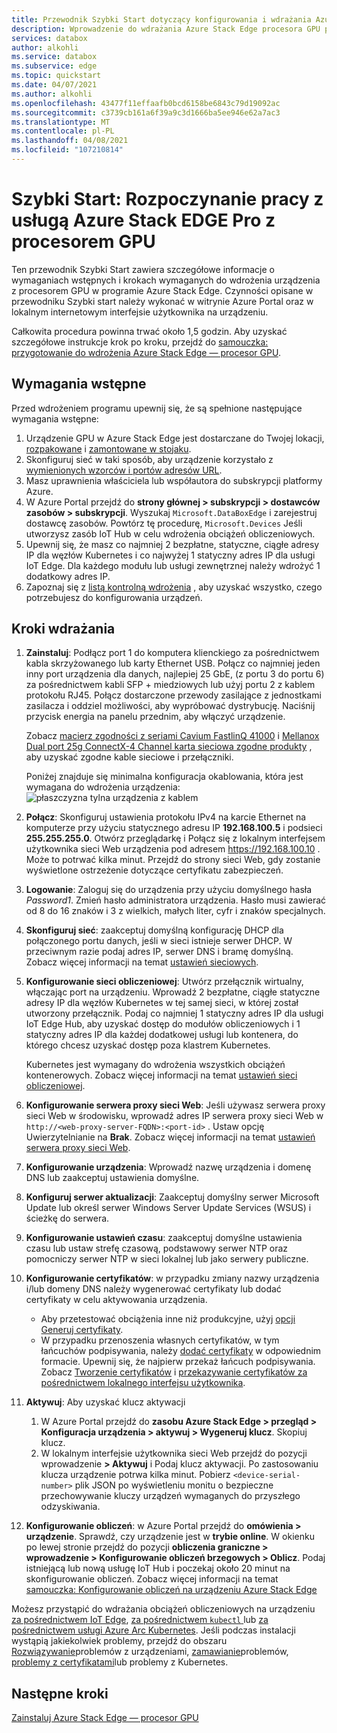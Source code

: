 ```yaml
---
title: Przewodnik Szybki Start dotyczący konfigurowania i wdrażania Azure Stack Edge GPU | Microsoft Docs
description: Wprowadzenie do wdrażania Azure Stack Edge procesora GPU po odebraniu urządzenia.
services: databox
author: alkohli
ms.service: databox
ms.subservice: edge
ms.topic: quickstart
ms.date: 04/07/2021
ms.author: alkohli
ms.openlocfilehash: 43477f11effaafb0bcd6158be6843c79d19092ac
ms.sourcegitcommit: c3739cb161a6f39a9c3d1666ba5ee946e62a7ac3
ms.translationtype: MT
ms.contentlocale: pl-PL
ms.lasthandoff: 04/08/2021
ms.locfileid: "107210814"
---
```

# <a name="quickstart-get-started-with-azure-stack-edge-pro-with-gpu"></a>Szybki Start: Rozpoczynanie pracy z usługą Azure Stack EDGE Pro z procesorem GPU 

Ten przewodnik Szybki Start zawiera szczegółowe informacje o wymaganiach wstępnych i krokach wymaganych do wdrożenia urządzenia z procesorem GPU w programie Azure Stack Edge. Czynności opisane w przewodniku Szybki start należy wykonać w witrynie Azure Portal oraz w lokalnym internetowym interfejsie użytkownika na urządzeniu. 

Całkowita procedura powinna trwać około 1,5 godzin. Aby uzyskać szczegółowe instrukcje krok po kroku, przejdź do [samouczka: przygotowanie do wdrożenia Azure Stack Edge — procesor GPU](azure-stack-edge-gpu-deploy-prep.md#deployment-configuration-checklist). 


## <a name="prerequisites"></a>Wymagania wstępne

Przed wdrożeniem programu upewnij się, że są spełnione następujące wymagania wstępne:

1. Urządzenie GPU w Azure Stack Edge jest dostarczane do Twojej lokacji, [rozpakowane](azure-stack-edge-gpu-deploy-install.md#unpack-the-device) i [zamontowane w stojaku](azure-stack-edge-gpu-deploy-install.md#rack-the-device). 
1. Skonfiguruj sieć w taki sposób, aby urządzenie korzystało z [wymienionych wzorców i portów adresów URL](azure-stack-edge-gpu-system-requirements.md#networking-port-requirements). 
1. Masz uprawnienia właściciela lub współautora do subskrypcji platformy Azure.
1. W Azure Portal przejdź do **strony głównej > subskrypcji > dostawców zasobów > subskrypcji**. Wyszukaj `Microsoft.DataBoxEdge` i zarejestruj dostawcę zasobów. Powtórz tę procedurę, `Microsoft.Devices` Jeśli utworzysz zasób IoT Hub w celu wdrożenia obciążeń obliczeniowych.
1. Upewnij się, że masz co najmniej 2 bezpłatne, statyczne, ciągłe adresy IP dla węzłów Kubernetes i co najwyżej 1 statyczny adres IP dla usługi IoT Edge. Dla każdego modułu lub usługi zewnętrznej należy wdrożyć 1 dodatkowy adres IP.
1. Zapoznaj się z [listą kontrolną wdrożenia](azure-stack-edge-gpu-deploy-checklist.md) , aby uzyskać wszystko, czego potrzebujesz do konfigurowania urządzeń. 


## <a name="deployment-steps"></a>Kroki wdrażania

1. **Zainstaluj**: Podłącz port 1 do komputera klienckiego za pośrednictwem kabla skrzyżowanego lub karty Ethernet USB. Połącz co najmniej jeden inny port urządzenia dla danych, najlepiej 25 GbE, (z portu 3 do portu 6) za pośrednictwem kabli SFP + miedziowych lub użyj portu 2 z kablem protokołu RJ45. Połącz dostarczone przewody zasilające z jednostkami zasilacza i oddziel możliwości, aby wypróbować dystrybucję. Naciśnij przycisk energia na panelu przednim, aby włączyć urządzenie.  

    Zobacz [macierz zgodności z seriami Cavium FastlinQ 41000](https://www.marvell.com/documents/xalflardzafh32cfvi0z/) i [Mellanox Dual port 25g ConnectX-4 Channel karta sieciowa zgodne produkty](https://docs.mellanox.com/display/ConnectX4LxFirmwarev14271016/Firmware+Compatible+Products) , aby uzyskać zgodne kable sieciowe i przełączniki.

    Poniżej znajduje się minimalna konfiguracja okablowania, która jest wymagana do wdrożenia urządzenia:  ![ płaszczyzna tylna urządzenia z kablem](./media/azure-stack-edge-gpu-quickstart/backplane-min-cabling-1.png)

2. **Połącz**: Skonfiguruj ustawienia protokołu IPv4 na karcie Ethernet na komputerze przy użyciu statycznego adresu IP **192.168.100.5** i podsieci **255.255.255.0**. Otwórz przeglądarkę i Połącz się z lokalnym interfejsem użytkownika sieci Web urządzenia pod adresem https://192.168.100.10 . Może to potrwać kilka minut. Przejdź do strony sieci Web, gdy zostanie wyświetlone ostrzeżenie dotyczące certyfikatu zabezpieczeń.

3. **Logowanie**: Zaloguj się do urządzenia przy użyciu domyślnego hasła *Password1*. Zmień hasło administratora urządzenia. Hasło musi zawierać od 8 do 16 znaków i 3 z wielkich, małych liter, cyfr i znaków specjalnych.

4. **Skonfiguruj sieć**: zaakceptuj domyślną konfigurację DHCP dla połączonego portu danych, jeśli w sieci istnieje serwer DHCP. W przeciwnym razie podaj adres IP, serwer DNS i bramę domyślną. Zobacz więcej informacji na temat [ustawień sieciowych](azure-stack-edge-gpu-deploy-configure-network-compute-web-proxy.md#configure-network).

5. **Konfigurowanie sieci obliczeniowej**: Utwórz przełącznik wirtualny, włączając port na urządzeniu. Wprowadź 2 bezpłatne, ciągłe statyczne adresy IP dla węzłów Kubernetes w tej samej sieci, w której został utworzony przełącznik. Podaj co najmniej 1 statyczny adres IP dla usługi IoT Edge Hub, aby uzyskać dostęp do modułów obliczeniowych i 1 statyczny adres IP dla każdej dodatkowej usługi lub kontenera, do którego chcesz uzyskać dostęp poza klastrem Kubernetes. 

    Kubernetes jest wymagany do wdrożenia wszystkich obciążeń kontenerowych. Zobacz więcej informacji na temat [ustawień sieci obliczeniowej](azure-stack-edge-gpu-deploy-configure-network-compute-web-proxy.md#enable-compute-network).

6. **Konfigurowanie serwera proxy sieci Web**: Jeśli używasz serwera proxy sieci Web w środowisku, wprowadź adres IP serwera proxy sieci Web w `http://<web-proxy-server-FQDN>:<port-id>` . Ustaw opcję Uwierzytelnianie na **Brak**. Zobacz więcej informacji na temat [ustawień serwera proxy sieci Web](azure-stack-edge-gpu-deploy-configure-network-compute-web-proxy.md#configure-web-proxy).

7. **Konfigurowanie urządzenia**: Wprowadź nazwę urządzenia i domenę DNS lub zaakceptuj ustawienia domyślne. 

8. **Konfiguruj serwer aktualizacji**: Zaakceptuj domyślny serwer Microsoft Update lub określ serwer Windows Server Update Services (WSUS) i ścieżkę do serwera. 

9. **Konfigurowanie ustawień czasu**: zaakceptuj domyślne ustawienia czasu lub ustaw strefę czasową, podstawowy serwer NTP oraz pomocniczy serwer NTP w sieci lokalnej lub jako serwery publiczne.

10. **Konfigurowanie certyfikatów**: w przypadku zmiany nazwy urządzenia i/lub domeny DNS należy wygenerować certyfikaty lub dodać certyfikaty w celu aktywowania urządzenia. 

    - Aby przetestować obciążenia inne niż produkcyjne, użyj [opcji Generuj certyfikaty](azure-stack-edge-gpu-deploy-configure-certificates.md#generate-device-certificates). 
    - W przypadku przenoszenia własnych certyfikatów, w tym łańcuchów podpisywania, należy [dodać certyfikaty](azure-stack-edge-gpu-deploy-configure-certificates.md#bring-your-own-certificates) w odpowiednim formacie. Upewnij się, że najpierw przekaż łańcuch podpisywania. Zobacz [Tworzenie certyfikatów](azure-stack-edge-gpu-create-certificates-tool.md) i [przekazywanie certyfikatów za pośrednictwem lokalnego interfejsu użytkownika](azure-stack-edge-gpu-deploy-configure-certificates.md#bring-your-own-certificates).

11. **Aktywuj**: Aby uzyskać klucz aktywacji 

    1. W Azure Portal przejdź do **zasobu Azure Stack Edge > przegląd > Konfiguracja urządzenia > aktywuj > Wygeneruj klucz**. Skopiuj klucz. 
    1. W lokalnym interfejsie użytkownika sieci Web przejdź do pozycji wprowadzenie **> Aktywuj** i Podaj klucz aktywacji. Po zastosowaniu klucza urządzenie potrwa kilka minut. Pobierz `<device-serial-number>` plik JSON po wyświetleniu monitu o bezpieczne przechowywanie kluczy urządzeń wymaganych do przyszłego odzyskiwania. 

12. **Konfigurowanie obliczeń**: w Azure Portal przejdź do **omówienia > urządzenie**. Sprawdź, czy urządzenie jest w **trybie online**. W okienku po lewej stronie przejdź do pozycji **obliczenia graniczne > wprowadzenie > Konfigurowanie obliczeń brzegowych > Oblicz**. Podaj istniejącą lub nową usługę IoT Hub i poczekaj około 20 minut na skonfigurowanie obliczeń. Zobacz więcej informacji na temat [samouczka: Konfigurowanie obliczeń na urządzeniu Azure Stack Edge](azure-stack-edge-gpu-deploy-configure-compute.md)

Możesz przystąpić do wdrażania obciążeń obliczeniowych na urządzeniu [za pośrednictwem IoT Edge](azure-stack-edge-gpu-deploy-sample-module-marketplace.md), [za pośrednictwem `kubectl` ](azure-stack-edge-gpu-create-kubernetes-cluster.md) lub [za pośrednictwem usługi Azure Arc Kubernetes](azure-stack-edge-gpu-deploy-arc-kubernetes-cluster.md). Jeśli podczas instalacji wystąpią jakiekolwiek problemy, przejdź do obszaru [Rozwiązywanie]()problemów z urządzeniami, [zamawianie](azure-stack-edge-gpu-troubleshoot.md)problemów, [problemy z certyfikatami](azure-stack-edge-gpu-certificate-troubleshooting.md)lub problemy z Kubernetes. 

## <a name="next-steps"></a>Następne kroki

[Zainstaluj Azure Stack Edge — procesor GPU](./azure-stack-edge-gpu-deploy-install.md)



